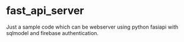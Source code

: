 # fast_api_server
Just a sample code which can be webserver using python fasiapi with sqlmodel and firebase authentication.
